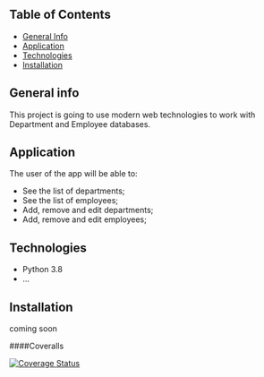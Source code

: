 ## Table of Contents
* [General Info](#general-info)
* [Application](#application)
* [Technologies](#technologies)
* [Installation](#installation)

## General info
This project is going to use modern web technologies to work with Department and Employee databases.

## Application
The user of the app will be able to:
-  See the list of departments;
-  See the list of employees;
-  Add, remove and edit departments;
-  Add, remove and edit employees;

## Technologies
-  Python 3.8
-  ...

## Installation
coming soon

####Coveralls

[![Coverage Status](https://coveralls.io/repos/github/ljte/lab-project/badge.svg?branch=working_branch)](https://coveralls.io/github/ljte/lab-project?branch=working_branch)
